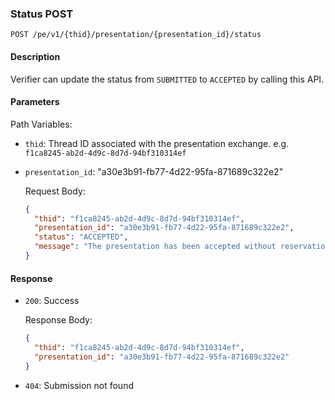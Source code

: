 
### Status POST

`POST /pe/v1/{thid}/presentation/{presentation_id}/status`

#### Description

Verifier can update the status from `SUBMITTED` to `ACCEPTED` by calling this API.


#### Parameters

Path Variables:
* `thid`: Thread ID associated with the presentation exchange. e.g. `f1ca8245-ab2d-4d9c-8d7d-94bf310314ef`
* `presentation_id`: "a30e3b91-fb77-4d22-95fa-871689c322e2"

  Request Body:
  ```json
  {
    "thid": "f1ca8245-ab2d-4d9c-8d7d-94bf310314ef",
    "presentation_id": "a30e3b91-fb77-4d22-95fa-871689c322e2", 
    "status": "ACCEPTED",
    "message": "The presentation has been accepted without reservation"
  }
  ```


#### Response

* `200`: Success

  Response Body:

  ```json
  {
    "thid": "f1ca8245-ab2d-4d9c-8d7d-94bf310314ef",
    "presentation_id": "a30e3b91-fb77-4d22-95fa-871689c322e2"
  }
  ```

* `404`: Submission not found
